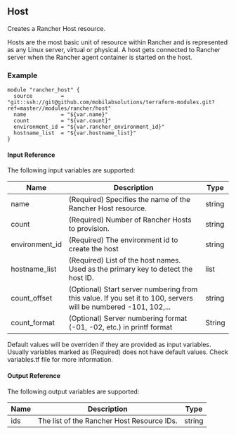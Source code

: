 ## Host
Creates a Rancher Host resource.

Hosts are the most basic unit of resource within Rancher and is represented as any Linux server, virtual or physical. A host gets connected to Rancher server when the Rancher agent container is started on the host.


### Example
```hcl
module "rancher_host" {
  source         = "git::ssh://git@github.com/mobilabsolutions/terraform-modules.git?ref=master//modules/rancher/host"
  name           = "${var.name}"
  count          = "${var.count}"
  environment_id = "${var.rancher_environment_id}"
  hostname_list  = "${var.hostname_list}"
}
```

#### Input Reference
The following input variables are supported:

Name | Description | Type 
----------------- | --------- | -------- 
name  | (Required) Specifies the name of the Rancher Host resource. | string 
count | (Required) Number of Rancher Hosts to provision. | string 
environment_id | (Required) The environment id to create the host | string
hostname_list | (Required) List of the host names. Used as the primary key to detect the host ID. | list
count_offset | (Optional) Start server numbering from this value. If you set it to 100, servers will be numbered -101, 102,... | string
count_format | (Optional) Server numbering format (-01, -02, etc.) in printf format | String

Default values will be overriden if they are provided as input variables. Usually variables marked as (Required) does not have default values. Check variables.tf file for more information.


#### Output Reference
The following output variables are supported:

Name | Description | Type
----------------- | --------- | --------
ids  | The list of the Rancher Host Resource IDs. | string


